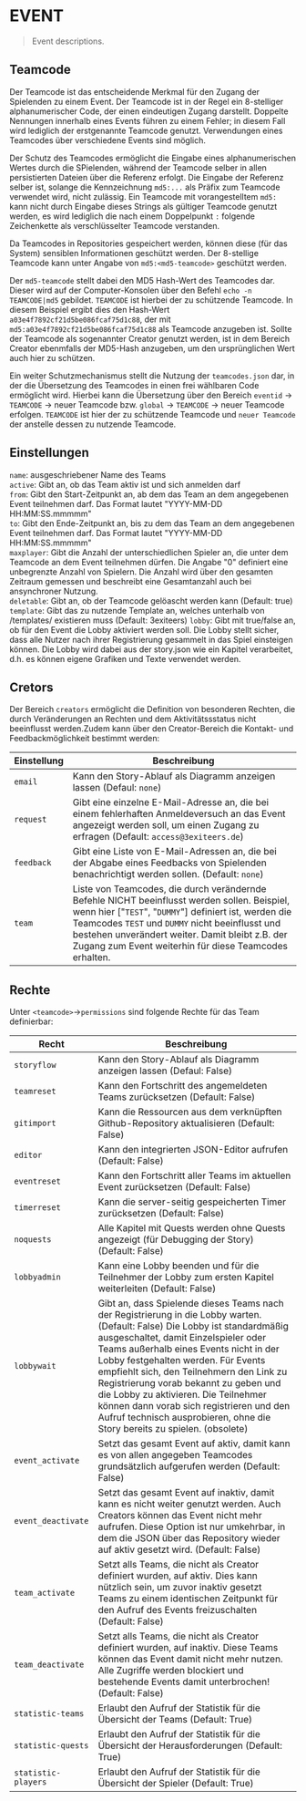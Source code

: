 # EVENT

> Event descriptions.

## Teamcode

Der Teamcode ist das entscheidende Merkmal für den Zugang der Spielenden zu einem Event. Der Teamcode ist in der Regel ein 8-stelliger alphanumerischer Code, der einen eindeutigen Zugang darstellt. Doppelte Nennungen innerhalb eines Events führen zu einem Fehler; in diesem Fall wird lediglich der erstgenannte Teamcode genutzt. Verwendungen eines Teamcodes über verschiedene Events sind möglich.

Der Schutz des Teamcodes ermöglicht die Eingabe eines alphanumerischen Wertes durch die SPielenden, während der Teamcode selber in allen persistierten Dateien über die Referenz erfolgt. Die Eingabe der Referenz selber ist, solange die Kennzeichnung `md5:...` als Präfix zum Teamcode verwendet wird, nicht zulässig. Ein Teamcode mit vorangestelltem `md5:` kann nicht durch Eingabe dieses Strings als gültiger Teamcode genutzt werden, es wird lediglich die nach einem Doppelpunkt `:` folgende Zeichenkette als verschlüsselter Teamcode verstanden.

Da Teamcodes in Repositories gespeichert werden, können diese (für das System) sensiblen Informationen geschützt werden. Der 8-stellige Teamcode kann unter Angabe von `md5:<md5-teamcode>` geschützt werden. 

Der `md5-teamcode` stellt dabei den MD5 Hash-Wert des Teamcodes dar. Dieser wird auf der Computer-Konsolen über den Befehl `echo -n TEAMCODE|md5` gebildet. `TEAMCODE` ist hierbei der zu schützende Teamcode. In diesem Beispiel ergibt dies den Hash-Wert `a03e4f7892cf21d5be086fcaf75d1c88`, der mit `md5:a03e4f7892cf21d5be086fcaf75d1c88` als Teamcode anzugeben ist. Sollte der Teamcode als sogenannter Creator genutzt werden, ist in dem Bereich Creator ebenmfalls der MD5-Hash anzugeben, um den ursprünglichen Wert auch hier zu schützen.

Ein weiter Schutzmechanismus stellt die Nutzung der `teamcodes.json` dar, in der die Übersetzung des Teamcodes in einen frei wählbaren Code ermöglicht wird. Hierbei kann die Übersetzung über den Bereich `eventid` -> `TEAMCODE` -> neuer Teamcode bzw. `global` -> `TEAMCODE` -> neuer Teamcode erfolgen. `TEAMCODE` ist hier der zu schützende Teamcode und `neuer Teamcode` der anstelle dessen zu nutzende Teamcode.

## Einstellungen

`name`: ausgeschriebener Name des Teams  
`active`: Gibt an, ob das Team aktiv ist und sich anmelden darf  
`from`: Gibt den Start-Zeitpunkt an, ab dem das Team an dem angegebenen Event teilnehmen darf. Das Format lautet "YYYY-MM-DD HH:MM:SS.mmmmm"  
`to`: Gibt den Ende-Zeitpunkt an, bis zu dem das Team an dem angegebenen Event teilnehmen darf. Das Format lautet "YYYY-MM-DD HH:MM:SS.mmmmm"  
`maxplayer`: Gibt die Anzahl der unterschiedlichen Spieler an, die unter dem Teamcode an dem Event teilnehmen dürfen. Die Angabe "0" definiert eine unbegrenzte Anzahl von Spielern. Die Anzahl wird über den gesamten Zeitraum gemessen und beschreibt eine Gesamtanzahl auch bei ansynchroner Nutzung.  
`deletable`: Gibt an, ob der Teamcode gelöascht werden kann (Default: true)  
`template`: Gibt das zu nutzende Template an, welches unterhalb von /templates/ existieren muss (Default: 3exiteers)
`lobby`: Gibt mit true/false an, ob für den Event die Lobby aktiviert werden soll. Die Lobby stellt sicher, dass alle Nutzer nach ihrer Registrierung gesammelt in das Spiel einsteigen können. Die Lobby wird dabei aus der story.json wie ein Kapitel verarbeitet, d.h. es können eigene Grafiken und Texte verwendet werden.

## Cretors

Der Bereich `creators` ermöglicht die Definition von besonderen Rechten, die durch Veränderungen an Rechten und dem Aktivitätssstatus nicht beeinflusst werden.Zudem kann über den Creator-Bereich die Kontakt- und Feedbackmöglichkeit bestimmt werden:

| Einstellung | Beschreibung |
| --- | --- |
|`email`|Kann den Story-Ablauf als Diagramm anzeigen lassen (Defaul: `none`)|  
|`request`|Gibt eine einzelne E-Mail-Adresse an, die bei einem fehlerhaften Anmeldeversuch an das Event angezeigt werden soll, um einen Zugang zu erfragen (Default: `access@3exiteers.de`)|  
|`feedback`|Gibt eine Liste von E-Mail-Adressen an, die bei der Abgabe eines Feedbacks von Spielenden benachrichtigt werden sollen. (Default: `none`)|  
|`team`|Liste von Teamcodes, die durch verändernde Befehle NICHT beeinflusst werden sollen. Beispiel, wenn hier ["`TEST`", "`DUMMY`"] definiert ist, werden die Teamcodes `TEST` und `DUMMY` nicht beeinflusst und bestehen unverändert weiter. Damit bleibt z.B. der Zugang zum Event weiterhin für diese Teamcodes erhalten.|  


## Rechte

Unter `<teamcode>`->`permissions` sind folgende Rechte für das Team definierbar:

| Recht | Beschreibung |
| --- | --- |
|`storyflow`|Kann den Story-Ablauf als Diagramm anzeigen lassen (Defaul: False)|  
|`teamreset`|Kann den Fortschritt des angemeldeten Teams zurücksetzen (Default: False)|  
|`gitimport`|Kann die Ressourcen aus dem verknüpften Github-Repository aktualisieren (Default: False)|  
|`editor`|Kann den integrierten JSON-Editor aufrufen (Default: False)|  
|`eventreset`|Kann den Fortschritt aller Teams im aktuellen Event zurücksetzen (Default: False)|  
|`timerreset`|Kann die server-seitig gespeicherten Timer zurücksetzen (Default: False)|  
|`noquests`|Alle Kapitel mit Quests werden ohne Quests angezeigt (für Debugging der Story) (Default: False)|  
|`lobbyadmin`|Kann eine Lobby beenden und für die Teilnehmer der Lobby zum ersten Kapitel weiterleiten (Default: False)|  
|`lobbywait`|Gibt an, dass Spielende dieses Teams nach der Registrierung in die Lobby warten. (Default: False) Die Lobby ist standardmäßig ausgeschaltet, damit Einzelspieler oder Teams außerhalb eines Events nicht in der Lobby festgehalten werden. Für Events empfiehlt sich, den Teilnehmern den Link zu Registrierung vorab bekannt zu geben und die Lobby zu aktivieren. Die Teilnehmer können dann vorab sich registrieren und den Aufruf technisch ausprobieren, ohne die Story bereits zu spielen. (obsolete)|
|`event_activate`|Setzt das gesamt Event auf aktiv, damit kann es von allen angegeben Teamcodes grundsätzlich aufgerufen werden (Default: False)|  
|`event_deactivate`|Setzt das gesamt Event auf inaktiv, damit kann es nicht weiter genutzt werden. Auch Creators können das Event nicht mehr aufrufen. Diese Option ist nur umkehrbar, in dem die JSON über das Repository wieder auf aktiv gesetzt wird. (Default: False)|  
|`team_activate`|Setzt alls Teams, die nicht als Creator definiert wurden, auf aktiv. Dies kann nützlich sein, um zuvor inaktiv gesetzt Teams zu einem identischen Zeitpunkt für den Aufruf des Events freizuschalten (Default: False)|  
|`team_deactivate`|Setzt alls Teams, die nicht als Creator definiert wurden, auf inaktiv. Diese Teams können das Event damit nicht mehr nutzen. Alle Zugriffe werden blockiert und bestehende Events damit unterbrochen! (Default: False)|
|`statistic-teams`|Erlaubt den Aufruf der Statistik für die Übersicht der Teams (Default: True)|
|`statistic-quests`|Erlaubt den Aufruf der Statistik für die Übersicht der Herausforderungen (Default: True)|
|`statistic-players`|Erlaubt den Aufruf der Statistik für die Übersicht der Spieler (Default: True)|
